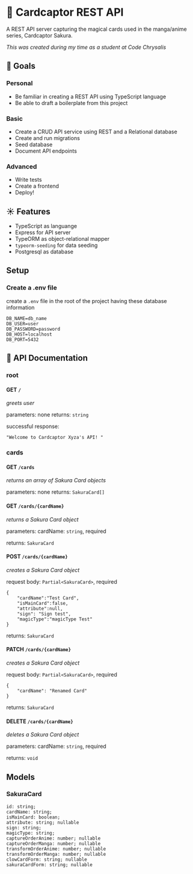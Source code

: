 # 🌟 Cardcaptor REST API

A REST API server capturing the magical cards used in the manga/anime series, Cardcaptor Sakura.

*This was created during my time as a student at Code Chrysalis*

## 🌙 Goals

### Personal

- Be familiar in creating a REST API using TypeScript language
- Be able to draft a boilerplate from this project

### Basic 

- Create a CRUD API service using REST and a Relational database
- Create and run migrations
- Seed database 
- Document API endpoints 

### Advanced 

- Write tests
- Create a frontend
- Deploy!

## ☀️ Features

- TypeScript as languange
- Express for API server
- TypeORM as object-relational mapper 
- `typeorm-seeding` for data seeding 
- Postgresql as database

## Setup

### Create a .env file

create a `.env` file in the root of the project having these database information
```
DB_NAME=db_name
DB_USER=user
DB_PASSWORD=password
DB_HOST=localhost
DB_PORT=5432
```

## 📖 API Documentation

### root

#### **GET** `/`

*greets user* 

parameters: none
returns: `string`

successful response:
```
"Welcome to Cardcaptor Xyza's API! "
```

### cards

#### **GET** `/cards`

*returns an array of Sakura Card objects* 

parameters: none
returns: `SakuraCard[]`

#### **GET** `/cards/{cardName}`

*returns a Sakura Card object* 

parameters: 
cardName: `string`, required

returns: `SakuraCard`

#### **POST** `/cards/{cardName}`

*creates a Sakura Card object* 

request body: `Partial<SakuraCard>`, required
```
{
    "cardName":"Test Card",
    "isMainCard":false,
    "attribute":null,
    "sign": "Sign test",
    "magicType":"magicType Test"
}
```

returns: `SakuraCard`

#### **PATCH** `/cards/{cardName}`

*creates a Sakura Card object* 

request body: `Partial<SakuraCard>`, required
```
{
    "cardName": "Renamed Card"
}
```

returns: `SakuraCard`

#### **DELETE** `/cards/{cardName}`

*deletes a Sakura Card object* 

parameters: 
cardName: `string`, required

returns: `void`

## Models

### SakuraCard

```
id: string;
cardName: string;
isMainCard: boolean;
attribute: string; nullable
sign: string;
magicType: string;
captureOrderAnime: number; nullable
captureOrderManga: number; nullable
transformOrderAnime: number; nullable
transformOrderManga: number; nullable
clowCardForm: string; nullable
sakuraCardForm: string; nullable
```